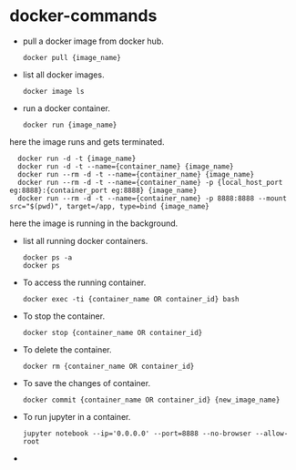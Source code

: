 # docker-commands
- pull a docker image from docker hub.

      docker pull {image_name} 

- list all docker images.
      
      docker image ls 

- run a docker container.

      docker run {image_name} 

here the image runs and gets terminated.

      docker run -d -t {image_name}
      docker run -d -t --name={container_name} {image_name}
      docker run --rm -d -t --name={container_name} {image_name}
      docker run --rm -d -t --name={container_name} -p {local_host_port eg:8888}:{container_port eg:8888} {image_name}
      docker run --rm -d -t --name={container_name} -p 8888:8888 --mount src="$(pwd)", target=/app, type=bind {image_name}

here the image is running in the background.

- list all running docker containers.

      docker ps -a
      docker ps

- To access the running container.

      docker exec -ti {container_name OR container_id} bash
 
- To stop the container.

      docker stop {container_name OR container_id}
      
- To delete the container.

      docker rm {container_name OR container_id}
      
- To save the changes of container.

      docker commit {container_name OR container_id} {new_image_name}

- To run jupyter in a container.

      jupyter notebook --ip='0.0.0.0' --port=8888 --no-browser --allow-root

- 

